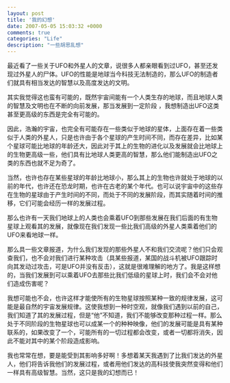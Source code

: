 ```yaml
---
layout: post
title: '我的幻想'
date: 2007-05-05 15:03:32 +0000
comments: true
categories: "Life"
description: "一些胡思乱想"
---
```


最近看了一些关于UFO和外星人的文章，说很多人都亲眼看到过UFO，甚至还发现过外星人的尸体。UFO的性能是地球当今科技无法制造的，那么UFO的制造者们就具有相当发达的智慧以及高度发达的文明。

其实我觉得这也蛮有可能的，既然宇宙间能有一个人类生存的地球，而且地球人类的智慧及文明也在不断的向前发展，那当发展到一定阶段 ，我想制造出UFO这类甚至更高级的东西是完全有可能的。
<!-- more -->

因此，浩瀚的宇宙，也完全有可能存在一些类似于地球的星体，上面存在着一些类似于人类的外星人，只是也许由于各个星球的产生时间不同，而存在差异，比如某个星球可能比地球的年龄还大，因此对于其上的生物的进化以及发展就会比地球上的生物更高级一些，他们具有比地球人类更高的智慧，那么他们能制造出UFO之类的东西也就不足为奇了。

当然，也许也存在某些星球的年龄比地球小，那么其上的生物也许就处于地球的以前的年代，也许还在恐龙时期，也许在古老的某个年代。也可以说宇宙中的这些存在生物的星球由于产生时间的不同，而处于不同的发展阶段，而其实随着时间的推移，它们可能会经历一样的发展过程。

那么也许有一天我们地球上的人类也会乘着UFO到那些发展在我们后面的有生物星球上观看其的发展，就像现在我们发现一些比我们高级的外星人类乘着他们的UFO来看地球一样。

那么具一些文章报道，为什么我们发现的那些外星人不和我们交流呢？他们只会观查我们，也不会对我们进行某种攻击（具某些报道，某国的战斗机被UFO跟踪时向其发动过攻击，可是UFO并没有反击），这就是很难理解的地方了。我是这样想的，当我们发展到可以乘着UFO去那些比我们低级的星球上时，我们会不会对他们造成伤害呢？

我想可能也不会，也许这样才能使所有的生物星球按照某种一致的规律发展，这可能是最自然的宇宙发展规律。这使我想到一种时空观，就像我们遇到以前的自己，我们知道了其的发展过程，但是“他”不知道，我们不能够改变那种过程一样。那么处于不同阶段的生物星球也可以成某一个的种种映像，他们的发展可能是具有某种联系的，如果改变了一个，可能所有的一切过程都会改变，或者一切都将消失，因此不能对其中的某个阶段造成影响。

我也常常在想，要是能受到其影响多好啊！多想着某天我遇到了比我们发达的外星人，他们将告诉我他们的发展过程，或者用他们发达的高科技使我突然变得和他们一样具有高级智慧。当然，这只是我的幻想而已！

